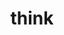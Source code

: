 ---
layout: playlist
title: think
section: College
embed: '<iframe style="float: right;" src="https://open.spotify.com/embed/playlist/5FEQyKd66k6Ae9MRi9Wmhp" width="300" height="380" frameborder="0" allowtransparency="true" allow="encrypted-media"></iframe>'
story: junior summer
order: 14
---